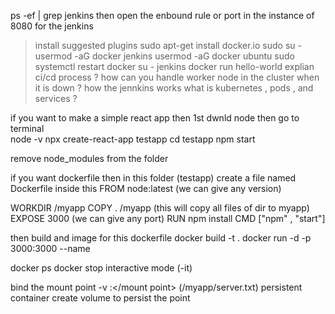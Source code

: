 ps -ef | grep jenkins
then open the enbound rule or port in the instance of 8080 for the jenkins
> install suggested plugins
sudo apt-get install docker.io
sudo su -
usermod -aG docker jenkins
usermod -aG docker ubuntu
sudo systemctl restart docker
su - jenkins
docker run hello-world
 explian ci/cd process  ? 
how can you handle worker node in the cluster when it is down ?
how the jennkins works 
what is kubernetes , pods , and services ?
 

 if you want to make a simple react app then 1st dwnld node then go to terminal  
 node -v 
 npx create-react-app testapp
 cd testapp
 npm start 

remove node_modules from the folder

if you want dockerfile then in this folder (testapp) create a file named Dockerfile
inside this 
FROM node:latest   (we can give any version)

WORKDIR /myapp
COPY . /myapp (this will copy all files of dir to myapp)
EXPOSE 3000 (we can give any port)
RUN npm install
CMD ["npm" , "start"]


then build and image for this dockerfile 
docker build -t <imagename> .
docker run -d -p 3000:3000 --name <containernaem> <imagename>

docker ps
docker stop <containername>
interactive mode (-it)


 
bind the mount point 
-v <path of physical point>:</mount point> (/myapp/server.txt) 
persistent container 
create volume to persist the point 





